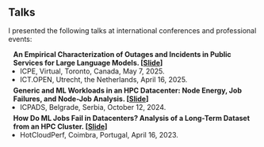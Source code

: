 <h1 id="invited-talks"></h1>


<h2 style="margin: 60px 0px -15px;">Talks</h2>
<br>

I presented the following talks at international conferences and professional events:

<h4 style="margin:0 10px 0;">An Empirical Characterization of Outages and Incidents in Public Services for Large Language Models. [<a target="_blank" href="https://atlarge-research.com/pdfs/2025-icpe-llm-service.pdf">Slide</a>]</h4>

<ul style="margin:0 0 5px;">
  <li>ICPE, Virtual, Toronto, Canada, May 7, 2025.</li>
  <li>ICT.OPEN, Utrecht, the Netherlands, April 16, 2025.</li>
</ul>

<h4 style="margin:0 10px 0;">Generic and ML Workloads in an HPC Datacenter: Node Energy, Job Failures, and Node-Job Analysis. [<a target="_blank" href="https://atlarge-research.com/pdfs/20241108-icpads24-hpc-workload.pdf">Slide</a>]</h4>

<ul style="margin:0 0 5px;">
  <li>ICPADS, Belgrade, Serbia, October 12, 2024.</li>
</ul>

<h4 style="margin:0 10px 0;">How Do ML Jobs Fail in Datacenters? Analysis of a Long-Term Dataset from an HPC Cluster. [<a target="_blank" href="https://atlarge-research.com/pdfs/20230416-ml-job-failures-hotcloudperf23-website.pdf">Slide</a>]</h4>

<ul style="margin:0 0 5px;">
  <li>HotCloudPerf, Coimbra, Portugal, April 16, 2023.</li>
</ul>